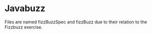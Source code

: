 # Javabuzz


Files are named fizzBuzzSpec and fizzBuzz due to their relation to the Fizzbuzz exercise.
